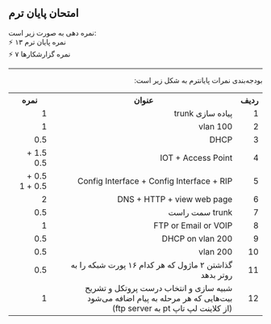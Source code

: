 ## امتحان پایان ترم
نمره دهی به صورت زیر است:
<br>
⚡ ۱۳ نمره پایان ترم
<br>
⚡ ۷ نمره گزارشکار‌ها
<hr>
<div dir='rtl'>
بودجه‌بندی نمرات پایانترم به شکل زیر است:
<table>
  <tr>
    <th>ردیف</th>
    <th>عنوان</th>
    <th>نمره</th>
  </tr>
  <tr>
    <td>1</td>
    <td>پیاده سازی trunk</td>
    <td>1</td>
  </tr>
  <tr>
    <td>2</td>
    <td>vlan 100</td>
    <td>1</td>
  </tr>
  <tr>
    <td>3</td>
    <td>DHCP</td>
    <td>0.5</td>
  </tr>
  <tr>
    <td>4</td>
    <td>IOT + Access Point</td>
    <td>1.5 + 0.5</td>
  </tr>
  <tr>
    <td>5</td>
    <td>Config Interface + Config Interface + RIP</td>
    <td>0.5 + 0.5 + 1</td>
  </tr>
  <tr>
    <td>6</td>
    <td>DNS + HTTP + view web page</td>
    <td>2</td>
  </tr>
  <tr>
    <td>7</td>
    <td>trunk سمت راست</td>
    <td>0.5</td>
  </tr>
  <tr>
    <td>8</td>
    <td>FTP or Email or VOIP</td>
    <td>1</td>
  </tr>
  <tr>
    <td>9</td>
    <td>DHCP on vlan 200</td>
    <td>0.5</td>
  </tr>
  <tr>
    <td>10</td>
    <td>vlan 200</td>
    <td>0.5</td>
  </tr>
  <tr>
    <td>11</td>
    <td>گذاشتن ۲ ماژول که هر کدام ۱۶ پورت شبکه را به روتر بدهد</td>
    <td>0.5</td>
  </tr>
  <tr>
    <td>12</td>
    <td>شبیه سازی و انتخاب درست پروتکل و تشریح بیت‌هایی که هر مرحله به پیام اضافه می‌شود
      <br>
      (از کلاینت لپ تاپ pt به ftp server)</td>
    <td>1</td>
  </tr>
  <table/>
  
  
</div>

